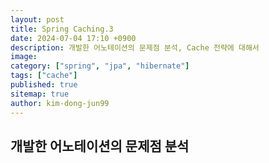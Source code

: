 ```yaml
---
layout: post
title: Spring Caching.3
date: 2024-07-04 17:10 +0900
description: 개발한 어노테이션의 문제점 분석, Cache 전략에 대해서
image:
category: ["spring", "jpa", "hibernate"]
tags: ["cache"]
published: true
sitemap: true
author: kim-dong-jun99
---
```


## 개발한 어노테이션의 문제점 분석
